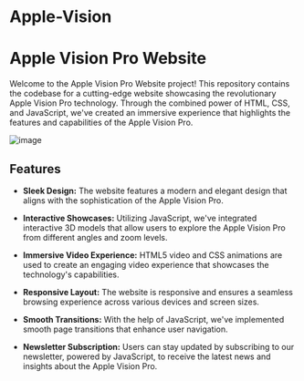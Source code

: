# Apple-Vision

# Apple Vision Pro Website

Welcome to the Apple Vision Pro Website project! This repository contains the codebase for a cutting-edge website showcasing the revolutionary Apple Vision Pro technology. Through the combined power of HTML, CSS, and JavaScript, we've created an immersive experience that highlights the features and capabilities of the Apple Vision Pro.

![image](https://github.com/Deekshithadasari26/Apple-Vision/assets/133131234/4473ca8c-b22f-4319-acdf-dedb4c22abe7)

## Features

- **Sleek Design:** The website features a modern and elegant design that aligns with the sophistication of the Apple Vision Pro.

- **Interactive Showcases:** Utilizing JavaScript, we've integrated interactive 3D models that allow users to explore the Apple Vision Pro from different angles and zoom levels.

- **Immersive Video Experience:** HTML5 video and CSS animations are used to create an engaging video experience that showcases the technology's capabilities.

- **Responsive Layout:** The website is responsive and ensures a seamless browsing experience across various devices and screen sizes.

- **Smooth Transitions:** With the help of JavaScript, we've implemented smooth page transitions that enhance user navigation.

- **Newsletter Subscription:** Users can stay updated by subscribing to our newsletter, powered by JavaScript, to receive the latest news and insights about the Apple Vision Pro.

